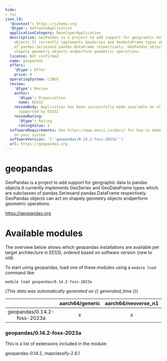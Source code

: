 ```yaml
---
hide:
- toc
json_ld:
  '@context': https://schema.org
  '@type': SoftwareApplication
  applicationCategory: DeveloperApplication
  description: GeoPandas is a project to add support for geographic data to pandas
    objects.It currently implements GeoSeries and GeoDataFrame types which are subclasses
    of pandas.Seriesand pandas.DataFrame respectively. GeoPandas objects can act on
    shapely geometry objects andperform geometric operations.
  license: Not confirmed
  name: geopandas
  offers:
    '@type': Offer
    price: 0
  operatingSystem: LINUX
  review:
    '@type': Review
    author:
      '@type': Organization
      name: EESSI
    reviewBody: Application has been successfully made available on all architectures
      supported by EESSI
    reviewRating:
      '@type': Rating
      ratingValue: 5
  softwareRequirements: See https://www.eessi.io/docs/ for how to make EESSI available
    on your system
  softwareVersion: '[''geopandas/0.14.2-foss-2023a'']'
  url: https://geopandas.org
---
```


geopandas
=========


GeoPandas is a project to add support for geographic data to pandas objects.It currently implements GeoSeries and GeoDataFrame types which are subclasses of pandas.Seriesand pandas.DataFrame respectively. GeoPandas objects can act on shapely geometry objects andperform geometric operations.

https://geopandas.org
# Available modules


The overview below shows which geopandas installations are available per target architecture in EESSI, ordered based on software version (new to old).

To start using geopandas, load one of these modules using a `module load` command like:

```shell
module load geopandas/0.14.2-foss-2023a
```

*(This data was automatically generated on {{ generated_time }})*  

| |aarch64/generic|aarch64/neoverse_n1|aarch64/neoverse_v1|x86_64/generic|x86_64/amd/zen2|x86_64/amd/zen3|x86_64/amd/zen4|x86_64/intel/haswell|x86_64/intel/sapphirerapids|x86_64/intel/skylake_avx512|
| :---: | :---: | :---: | :---: | :---: | :---: | :---: | :---: | :---: | :---: | :---: |
|geopandas/0.14.2-foss-2023a|x|x|x|x|x|x|x|x|x|x|


### geopandas/0.14.2-foss-2023a

This is a list of extensions included in the module:

geopandas-0.14.2, mapclassify-2.6.1